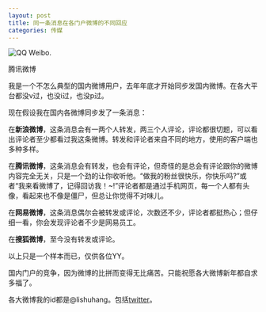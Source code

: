 ```yaml
---
layout: post
title: 同一条消息在各门户微博的不同回应
categories: 传媒
---
```

![](http://img3.cache.netease.com/tech/2011/2/5/20110205205202890c4.jpg "QQ Weibo.")  

腾讯微博

我是一个不怎么典型的国内微博用户，去年年底才开始同步发国内微博。在各大平台都没v过，也没i过，也没p过。

现在假设我在国内各微博同步发了一条消息：

在**新浪微博**，这条消息会有一两个人转发，两三个人评论，评论都很切题，可以看出评论者至少都看过我这条微博。转发和评论者来自不同的地方，使用的客户端也多种多样。

在**腾讯微博**，这条消息会有转发，也会有评论，但奇怪的是总会有评论跟你的微博内容完全无关，只是一个劲的让你收听他。“做我的粉丝很快乐，你快乐吗?”或者“我来看微博了，记得回访我！~!”评论者都是通过手机网页，每一个人都有头像，看起来也不像是僵尸，但总让你觉得不对味儿。

在**网易微博**，这条消息偶尔会被转发或评论，次数还不少，评论者都挺热心；但仔细一看，你会发现评论者不少是网易员工。

在**搜狐微博**，至今没有转发或评论。

以上只是一个样本而已，仅供各位YY。

国内门户的竞争，因为微博的比拼而变得无比痛苦。只能祝愿各大微博新年都自求多福了。

各大微博我的id都是@lishuhang。包括[twitter](http://lishuhang.com/blog/2011/02/03/twitter-wishes-2011/)。